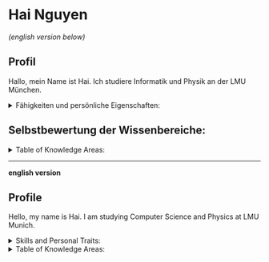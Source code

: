 # Hai Nguyen
*(english version below)*
## Profil

 Hallo, mein Name ist Hai. Ich studiere Informatik und Physik an der LMU München. 
 
 <details><summary>Fähigkeiten und persönliche Eigenschaften:</summary>
   <br>
 Momentan befinde ich mich im 5. Fachsemester, in dem ich bisher folgende Leistungen erbracht habe:
   
   - Die grundlegenden Softwaretechniken von der Software-Spezifikation bis zur Software-Evolution, darunter UML-Modelle, Agile Entwicklungsmethoden, Scrum, Projektmanagement, Design Patterns, Git, CI/CD, Testtechniken und DevOps.
   - Teilnahme am Softwareentwicklung-Praktikum an der LMU: Entwicklung eines Brettspiels namens „Love Letter“ in Java (objektorientierte Programmierung). Weitere Details auf meiner GitHub-Seite.
   - Verschiedene Java-Eigenprojekte
   - Die Grundlagen des Datenbanksystems bzw. Datenbankentwurfs, inklusive SQL.

Meine Hobbys drehen sich vor allem um Tischtennis, Badminton und Schwimmen. In der Schule habe ich erfolgreich an verschiedenen Wettbewerben in Badminton und Tischtennis teilgenommen und auch einige gewonnen. Über mehrere Jahre hinweg war ich Mitglied im Verein FTM Schwabing, wo ich intensiv Badminton gespielt habe.

Neben meinen sportlichen Aktivitäten interessiere ich mich leidenschaftlich für Astronomie und Kosmologie. Ich war Mitglied der vietnamesischen Assoziation für Astronomie und Kosmologie und habe dort herausragende Leistungen in den Kursen für Astronomie und Astrophysik erzielt.

In Bezug auf meine akademischen Interessen liegt mein Fokus auf Software Engineering, Problemlösung mit Software und Quantencomputing. Diese Themen faszinieren mich, und ich setze mich aktiv damit auseinander.

</details>

## Selbstbewertung der Wissenbereiche:


  
<details><summary>Table of Knowledge Areas:</summary>
<br>
Die nachfolgende Tabelle gibt einen Überblick über meine Selbstbewertung in verschiedenen Software-Engineering-Bereichen, die auf dem Modul der Softwaretechnik in meinem Studium basieren.
  
(SW = Software)

<br>
  
| Knowledge Area                       | Self Assesed Rating |
| ---                                  | ---                 |
| SW Processes                         | ★ ★ ☆ ☆ ☆ |
| SW Requirements                      | ★ ★ ☆ ☆ ☆ |
| SW Design                            | ★ ★ ☆ ☆ ☆ |
| SW Testing                           | ★ ★ ☆ ☆ ☆ |
| SW Configuration Management          | ★ ☆ ☆ ☆ ☆ |
| SW Evolution & Maintenance           | ★ ☆ ☆ ☆ ☆ |
| SW Engineering Models and Methods    | ★ ★ ☆ ☆ ☆ |
| SW Engineering Professional Practice | ★ ★ ☆ ☆ ☆ |
| Mathematical Foundations             | ★ ★ ★ ☆ ☆ |
| Engineering Foundations              | ★ ★ ★ ☆ ☆ |

</details>

<hr>

**english version**

## Profile

 Hello, my name is Hai. I am studying Computer Science and Physics at LMU Munich.
 
 <details><summary>Skills and Personal Traits:</summary>
   
 <br>
 Currently, I am in the 5th semester, during which I have achieved the following:

- Fundamental software techniques ranging from software specification to software evolution, including UML models, Agile development methods, Scrum, project management, design patterns, Git, CI/CD, testing techniques, and DevOps.
- Participation in the software development internship at LMU: development of a board game called "Love Letter" in Java (object-oriented programming). Further details are available on my GitHub page.
- Various Java personal projects.
- Basics of the database system and database design, including SQL.

My hobbies revolve mainly around table tennis, badminton, and swimming. In school, I successfully participated in various competitions in badminton and table tennis, winning some of them. For several years, I was a member of the FTM Schwabing club, where I actively played badminton.

In addition to my athletic activities, I have a passionate interest in astronomy and cosmology. I was a member of the Vietnamese Association for Astronomy and Cosmology, achieving outstanding performance in courses related to astronomy and astrophysics.

Regarding my academic interests, I focus on software engineering, problem-solving with software, and quantum computing. These subjects fascinate me, and I actively engage with them.

</details>

<details><summary>Table of Knowledge Areas:</summary>
 <br>
The table below provides an overview of my self-assessment in various software engineering areas based on the software engineering module in my studies at the university.

  (SW = Software)
  <br>
  
| Knowledge Area                       | Self Assesed Rating |
| ---                                  | ---                 |
| SW Processes                         | ★ ★ ☆ ☆ ☆ |
| SW Requirements                      | ★ ★ ☆ ☆ ☆ |
| SW Design                            | ★ ★ ☆ ☆ ☆ |
| SW Testing                           | ★ ★ ☆ ☆ ☆ |
| SW Configuration Management          | ★ ☆ ☆ ☆ ☆ |
| SW Evolution & Maintenance           | ★ ☆ ☆ ☆ ☆ |
| SW Engineering Models and Methods    | ★ ★ ☆ ☆ ☆ |
| SW Engineering Professional Practice | ★ ★ ☆ ☆ ☆ |
| Mathematical Foundations             | ★ ★ ★ ☆ ☆ |
| Engineering Foundations              | ★ ★ ★ ☆ ☆ |

</details>





 









<!---- 👋 Hi, I’m @HainNguy
- 👀 I’m interested in ...
- 🌱 I’m currently learning ...
- 💞️ I’m looking to collaborate on ...
- 📫 How to reach me ...
- 😄 Pronouns: ...
- ⚡ Fun fact: ...
--->
<!---
HainNguy/HainNguy is a ✨ special ✨ repository because its `README.md` (this file) appears on your GitHub profile.
You can click the Preview link to take a look at your changes.
--->
